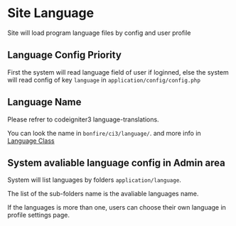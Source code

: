 # Site Language
Site will load program language files by config and user profile

## Language Config Priority
First the system will read language field of user if loginned, 
 else the system will read config of key `language` in `application/config/config.php`


## Language Name
Please refrer to codeigniter3 language-translations.

You can look the name in `bonfire/ci3/language/`.
and more info in [Language Class](https://codeigniter.com/user_guide/libraries/language.html)

## System avaliable language config in Admin area
System will list languages by folders `application/language`.

The list of the sub-folders name is the avaliable languages name.

If the languages is more than one, users can choose their own language in profile settings page.
